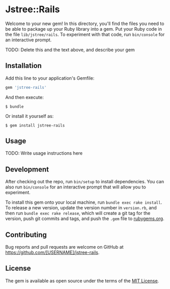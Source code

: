 # Jstree::Rails

Welcome to your new gem! In this directory, you'll find the files you need to be able to package up your Ruby library into a gem. Put your Ruby code in the file `lib/jstree/rails`. To experiment with that code, run `bin/console` for an interactive prompt.

TODO: Delete this and the text above, and describe your gem

## Installation

Add this line to your application's Gemfile:

```ruby
gem 'jstree-rails'
```

And then execute:

    $ bundle

Or install it yourself as:

    $ gem install jstree-rails

## Usage

TODO: Write usage instructions here

## Development

After checking out the repo, run `bin/setup` to install dependencies. You can also run `bin/console` for an interactive prompt that will allow you to experiment.

To install this gem onto your local machine, run `bundle exec rake install`. To release a new version, update the version number in `version.rb`, and then run `bundle exec rake release`, which will create a git tag for the version, push git commits and tags, and push the `.gem` file to [rubygems.org](https://rubygems.org).

## Contributing

Bug reports and pull requests are welcome on GitHub at https://github.com/[USERNAME]/jstree-rails.

## License

The gem is available as open source under the terms of the [MIT License](https://opensource.org/licenses/MIT).
